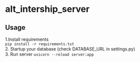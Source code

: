 # alt_intership_server

## Usage

1.Install requirements  
`pip install -r requirements.txt`  
2. Startup your database (check DATABASE_URL in settings.py)  
3. Run server
`uvicorn --reload server:app` 
